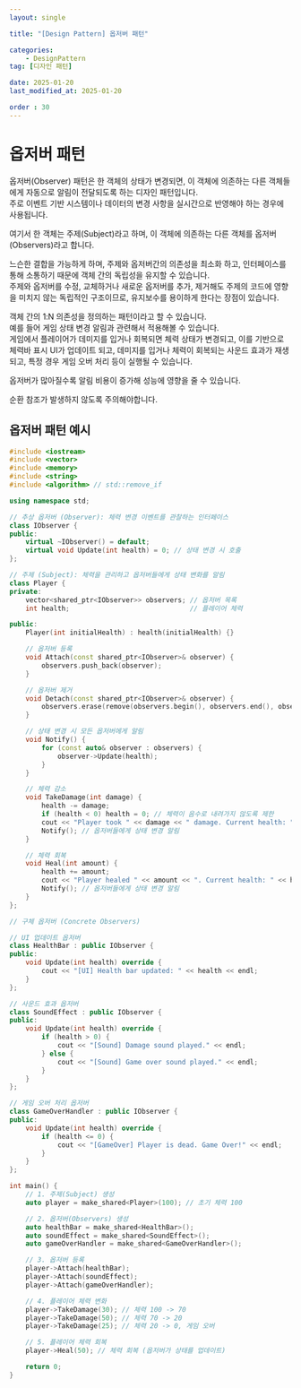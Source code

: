 ```yaml
---
layout: single

title: "[Design Pattern] 옵저버 패턴"

categories:
    - DesignPattern
tag: [디자인 패턴]

date: 2025-01-20
last_modified_at: 2025-01-20

order : 30
---
```


# 옵저버 패턴

옵저버(Observer) 패턴은 한 객체의 상태가 변경되면, 이 객체에 의존하는 다른 객체들에게 자동으로 알림이 전달되도록 하는 디자인 패턴입니다.  
주로 이벤트 기반 시스템이나 데이터의 변경 사항을 실시간으로 반영해야 하는 경우에 사용됩니다.

여기서 한 객체는 주제(Subject)라고 하며, 이 객체에 의존하는 다른 객체를 옵저버(Observers)라고 합니다.

느슨한 결합을 가능하게 하며, 주제와 옵저버간의 의존성을 최소화 하고, 인터페이스를 통해 소통하기 때문에 객체 간의 독립성을 유지할 수 있습니다.  
주제와 옵저버를 수정, 교체하거나 새로운 옵저버를 추가, 제거해도 주제의 코드에 영향을 미치지 않는 독립적인 구조이므로, 유지보수를 용이하게 한다는 장점이 있습니다.

객체 간의 1:N 의존성을 정의하는 패턴이라고 할 수 있습니다.  
예를 들어 게임 상태 변경 알림과 관련해서 적용해볼 수 있습니다.  
게임에서 플레이어가 데미지를 입거나 회복되면 체력 상태가 변경되고, 이를 기반으로 체력바 표시 UI가 업데이트 되고, 데미지를 입거나 체력이 회복되는 사운드 효과가 재생되고, 특정 경우 게임 오버 처리 등이 실행될 수 있습니다.

옵저버가 많아질수록 알림 비용이 증가해 성능에 영향을 줄 수 있습니다.

순환 참조가 발생하지 않도록 주의해야합니다.

## 옵저버 패턴 예시

```cpp
#include <iostream>
#include <vector>
#include <memory>
#include <string>
#include <algorithm> // std::remove_if

using namespace std;

// 추상 옵저버 (Observer): 체력 변경 이벤트를 관찰하는 인터페이스
class IObserver {
public:
    virtual ~IObserver() = default;
    virtual void Update(int health) = 0; // 상태 변경 시 호출
};

// 주제 (Subject): 체력을 관리하고 옵저버들에게 상태 변화를 알림
class Player {
private:
    vector<shared_ptr<IObserver>> observers; // 옵저버 목록
    int health;                              // 플레이어 체력

public:
    Player(int initialHealth) : health(initialHealth) {}

    // 옵저버 등록
    void Attach(const shared_ptr<IObserver>& observer) {
        observers.push_back(observer);
    }

    // 옵저버 제거
    void Detach(const shared_ptr<IObserver>& observer) {
        observers.erase(remove(observers.begin(), observers.end(), observer), observers.end());
    }

    // 상태 변경 시 모든 옵저버에게 알림
    void Notify() {
        for (const auto& observer : observers) {
            observer->Update(health);
        }
    }

    // 체력 감소
    void TakeDamage(int damage) {
        health -= damage;
        if (health < 0) health = 0; // 체력이 음수로 내려가지 않도록 제한
        cout << "Player took " << damage << " damage. Current health: " << health << endl;
        Notify(); // 옵저버들에게 상태 변경 알림
    }

    // 체력 회복
    void Heal(int amount) {
        health += amount;
        cout << "Player healed " << amount << ". Current health: " << health << endl;
        Notify(); // 옵저버들에게 상태 변경 알림
    }
};

// 구체 옵저버 (Concrete Observers)

// UI 업데이트 옵저버
class HealthBar : public IObserver {
public:
    void Update(int health) override {
        cout << "[UI] Health bar updated: " << health << endl;
    }
};

// 사운드 효과 옵저버
class SoundEffect : public IObserver {
public:
    void Update(int health) override {
        if (health > 0) {
            cout << "[Sound] Damage sound played." << endl;
        } else {
            cout << "[Sound] Game over sound played." << endl;
        }
    }
};

// 게임 오버 처리 옵저버
class GameOverHandler : public IObserver {
public:
    void Update(int health) override {
        if (health <= 0) {
            cout << "[GameOver] Player is dead. Game Over!" << endl;
        }
    }
};

int main() {
    // 1. 주제(Subject) 생성
    auto player = make_shared<Player>(100); // 초기 체력 100

    // 2. 옵저버(Observers) 생성
    auto healthBar = make_shared<HealthBar>();
    auto soundEffect = make_shared<SoundEffect>();
    auto gameOverHandler = make_shared<GameOverHandler>();

    // 3. 옵저버 등록
    player->Attach(healthBar);
    player->Attach(soundEffect);
    player->Attach(gameOverHandler);

    // 4. 플레이어 체력 변화
    player->TakeDamage(30); // 체력 100 -> 70
    player->TakeDamage(50); // 체력 70 -> 20
    player->TakeDamage(25); // 체력 20 -> 0, 게임 오버

    // 5. 플레이어 체력 회복
    player->Heal(50); // 체력 회복 (옵저버가 상태를 업데이트)

    return 0;
}
```